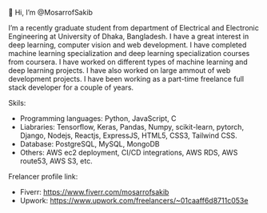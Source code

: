 👋 Hi, I’m @MosarrofSakib


I’m a recently graduate student from department of Electrical and Electronic Engineering at University of Dhaka, Bangladesh. I have a great interest in deep learning, computer vision and web development. I have completed machine learning specialization and deep learning specialization courses from coursera. I have worked on different types of machine learning and deep learning projects. I have also worked on large ammout of web development projects. I have been working as a part-time freelance full stack developer for a couple of years. 


Skils:
- Programming languages: Python, JavaScript, C
- Liabraries: Tensorflow, Keras, Pandas, Numpy, scikit-learn, pytorch, Django, Nodejs, Reactjs, ExpressJS, HTML5, CSS3, Tailwind CSS.
- Database: PostgreSQL, MySQL, MongoDB
- Others: AWS ec2 deployment, CI/CD integrations, AWS RDS, AWS route53, AWS S3, etc.

Frelancer profile link:
- Fiverr: https://www.fiverr.com/mosarrofsakib
- Upwork: https://www.upwork.com/freelancers/~01caaff6d8711c053e

<!---
MosarrofSakib/MosarrofSakib is a ✨ special ✨ repository because its `README.md` (this file) appears on your GitHub profile.
You can click the Preview link to take a look at your changes.
--->
